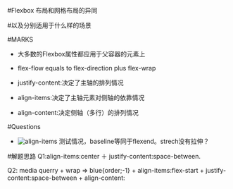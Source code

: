  #Flexbox 布局和网格布局的异同
 
 
 
 
 #以及分别适用于什么样的场景
 
 
 #MARKS
 * 大多数的Flexbox属性都应用于父容器的元素上
 * flex-flow equals to flex-direction plus flex-wrap
 
 * justify-content:决定了主轴的排列情况
 * align-items:决定了主轴元素对侧轴的依靠情况
 * align-content:决定侧轴（多行）的排列情况
 
 
 
 #Questions
 * ![align-items](http://cdn2.w3cplus.com/cdn/farfuture/oOEDDXBpXz5MYc-eOv0cCQUm9wtOhlENiGMMUUM3d88/mtime:1421035113/sites/default/files/styles/print_image/public/blogs/2013/flexbox-basics-4.jpg)
 测试情况，baseline等同于flexend。strech没有拉伸？
 
 #解题思路
 Q1:align-items:center ＋ justify-content:space-between.
 
 Q2: media querry + wrap => blue{order;-1} + align-items:flex-start + justify-content:space-between + align-content: